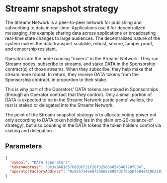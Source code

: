# Streamr snapshot strategy

The Streamr Network is a peer-to-peer network for publishing and subscribing to data in real-time. Applications use it for decentralized messaging, for example sharing data across applications or broadcasting real-time state changes to large audiences. The decentralized nature of the system makes the data transport scalable, robust, secure, tamper proof, and censorship resistant.

Operators are the node running "miners" in the Streamr Network. They run Streamr nodes, subscribe to streams, and stake DATA in the Sponsorship contract(s) of those streams. When they subscribe, they help make that stream more robust. In return, they receive DATA tokens from the Sponsorship contract, in proportion to their stake.

This is why part of the Operators' DATA tokens are staked in Sponsorships (through an Operator contract that they control). Only a small portion of DATA is expected to be in the Streamr Network participants' wallets, the rest is staked or delegated into the Streamr Network.

The point of the Streamr snapshot strategy is to allocate voting power not only according to DATA token holding (as in the plain erc-20-balance-of strategy), but also counting in the DATA tokens the token holders control via staking and delegation.

## Parameters

```json
{
  "symbol": "DATA (operator)",
  "tokenAddress": "0x3a9A81d576d83FF21f26f325066054540720fC34",
  "operatorFactoryAddress": "0x935734e66729b69260543Cf6e5EfeB42AC962183"
}
```
